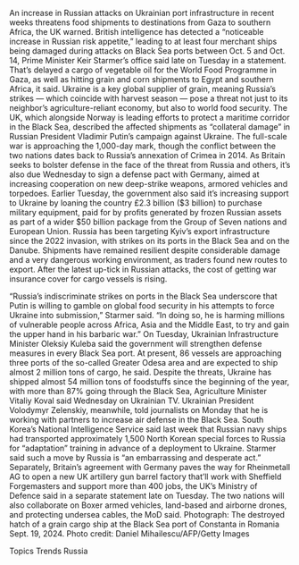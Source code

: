 An increase in Russian attacks on Ukrainian port infrastructure in recent weeks threatens food shipments to destinations from Gaza to southern Africa, the UK warned.
British intelligence has detected a “noticeable increase in Russian risk appetite,” leading to at least four merchant ships being damaged during attacks on Black Sea ports between Oct. 5 and Oct. 14, Prime Minister Keir Starmer’s office said late on Tuesday in a statement. That’s delayed a cargo of vegetable oil for the World Food Programme in Gaza, as well as hitting grain and corn shipments to Egypt and southern Africa, it said.
Ukraine is a key global supplier of grain, meaning Russia’s strikes — which coincide with harvest season — pose a threat not just to its neighbor’s agriculture-reliant economy, but also to world food security. The UK, which alongside Norway is leading efforts to protect a maritime corridor in the Black Sea, described the affected shipments as “collateral damage” in Russian President Vladimir Putin’s campaign against Ukraine. The full-scale war is approaching the 1,000-day mark, though the conflict between the two nations dates back to Russia’s annexation of Crimea in 2014.
As Britain seeks to bolster defense in the face of the threat from Russia and others, it’s also due Wednesday to sign a defense pact with Germany, aimed at increasing cooperation on new deep-strike weapons, armored vehicles and torpedoes. Earlier Tuesday, the government also said it’s increasing support to Ukraine by loaning the country £2.3 billion ($3 billion) to purchase military equipment, paid for by profits generated by frozen Russian assets as part of a wider $50 billion package from the Group of Seven nations and European Union.
Russia has been targeting Kyiv’s export infrastructure since the 2022 invasion, with strikes on its ports in the Black Sea and on the Danube. Shipments have remained resilient despite considerable damage and a very dangerous working environment, as traders found new routes to export. After the latest up-tick in Russian attacks, the cost of getting war insurance cover for cargo vessels is rising.

“Russia’s indiscriminate strikes on ports in the Black Sea underscore that Putin is willing to gamble on global food security in his attempts to force Ukraine into submission,” Starmer said. “In doing so, he is harming millions of vulnerable people across Africa, Asia and the Middle East, to try and gain the upper hand in his barbaric war.”
On Tuesday, Ukrainian Infrastructure Minister Oleksiy Kuleba said the government will strengthen defense measures in every Black Sea port. At present, 86 vessels are approaching three ports of the so-called Greater Odesa area and are expected to ship almost 2 million tons of cargo, he said. Despite the threats, Ukraine has shipped almost 54 million tons of foodstuffs since the beginning of the year, with more than 87% going through the Black Sea, Agriculture Minister Vitaliy Koval said Wednesday on Ukrainian TV.
Ukrainian President Volodymyr Zelenskiy, meanwhile, told journalists on Monday that he is working with partners to increase air defense in the Black Sea.
South Korea’s National Intelligence Service said last week that Russian navy ships had transported approximately 1,500 North Korean special forces to Russia for “adaptation” training in advance of a deployment to Ukraine. Starmer said such a move by Russia is “an embarrassing and desperate act.”
Separately, Britain’s agreement with Germany paves the way for Rheinmetall AG to open a new UK artillery gun barrel factory that’ll work with Sheffield Forgemasters and support more than 400 jobs, the UK’s Ministry of Defence said in a separate statement late on Tuesday. The two nations will also collaborate on Boxer armed vehicles, land-based and airborne drones, and protecting undersea cables, the MoD said.
Photograph: The destroyed hatch of a grain cargo ship at the Black Sea port of Constanta in Romania Sept. 19, 2024. Photo credit: Daniel Mihailescu/AFP/Getty Images

Topics
Trends
Russia
